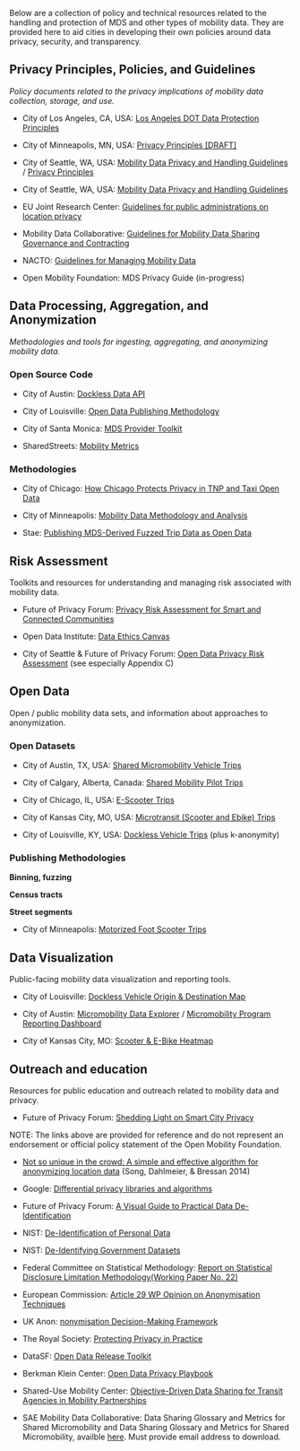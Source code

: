 Below are a collection of policy and technical resources related to the handling and protection of MDS and other types of mobility data. They are provided here to aid cities in developing their own policies around data privacy, security, and transparency.

## Privacy Principles, Policies, and Guidelines

_Policy documents related to the privacy implications of mobility data collection, storage, and use._

- City of Los Angeles, CA, USA: [Los Angeles DOT Data Protection Principles](https://ladot.io/wp-content/uploads/2019/03/LADOT_Data_Protection_Principles-1.pdf)

- City of Minneapolis, MN, USA: [Privacy Principles [DRAFT]](http://www.minneapolismn.gov/www/groups/public/@council/documents/webcontent/data-privacy-principles.pdf)

- City of Seattle, WA, USA: [Mobility Data Privacy and Handling Guidelines](https://www.seattle.gov/Documents/Departments/SDOT/NewMobilityProgram/Mobility_Data_Guidelines_01142020.pdf) / [Privacy Principles](https://www.seattle.gov/Documents/Departments/InformationTechnology/City-of-Seattle-Privacy-Principles-FINAL.pdf)

- City of Seattle, WA, USA: [Mobility Data Privacy and Handling Guidelines](https://www.seattle.gov/Documents/Departments/SDOT/NewMobilityProgram/Mobility_Data_Guidelines_01142020.pdf)

- EU Joint Research Center: [Guidelines for public administrations on location privacy](https://joinup.ec.europa.eu/sites/default/files/news/attachment/jrc103110_1-dc246-d3.2_eulf_guideline_on_location_privacy_v1.00_final_-_pubsy.pdf)

- Mobility Data Collaborative: [Guidelines for Mobility Data Sharing Governance and Contracting](https://saemobilus.sae.org/content/MDC00001202004/)

- NACTO: [Guidelines for Managing Mobility Data](https://nacto.org/managingmobilitydata/)

- Open Mobility Foundation: MDS Privacy Guide (in-progress)

## Data Processing, Aggregation, and Anonymization

_Methodologies and tools for ingesting, aggregating, and anonymizing mobility data._

### Open Source Code

- City of Austin: [Dockless Data API](https://github.com/cityofaustin/atd-dockless-api)

- City of Louisville: [Open Data Publishing Methodology](https://github.com/louisvillemetro-innovation/dockless-open-data)

- City of Santa Monica: [MDS Provider Toolkit](https://github.com/CityofSantaMonica/mds-provider/tree/master/mds)

- SharedStreets: [Mobility Metrics](https://github.com/sharedstreets/mobility-metrics)

### Methodologies

- City of Chicago: [How Chicago Protects Privacy in TNP and Taxi Open Data](http://dev.cityofchicago.org/open%20data/data%20portal/2019/04/12/tnp-taxi-privacy.html)

- City of Minneapolis: [Mobility Data Methodology and Analysis](http://www.minneapolismn.gov/www/groups/public/@publicworks/documents/webcontent/wcmsp-218311.pdf)

- Stae: [Publishing MDS-Derived Fuzzed Trip Data as Open Data](https://support.municipal.systems/hc/en-us/articles/360048160613-Publishing-MDS-Derived-Fuzzed-Trip-Data-as-Open-Data-while-Protecting-Rider-Privacy)

## Risk Assessment

Toolkits and resources for understanding and managing risk associated with mobility data.

- Future of Privacy Forum: [Privacy Risk Assessment for Smart and Connected Communities](https://drive.google.com/open?id=1-G0Hy9LWh-oeth1VMEba8pE91BTnr2oH)

- Open Data Institute: [Data Ethics Canvas](https://docs.google.com/document/d/1ug4Cc0BLn7XkvGVSC5YR_M8dU_nq4kA3a0rWVeiiars/edit)

- City of Seattle & Future of Privacy Forum: [Open Data Privacy Risk Assessment](https://fpf.org/wp-content/uploads/2018/01/FPF-Open-Data-Risk-Assessment-for-City-of-Seattle.pdf) (see especially Appendix C)

## Open Data

Open / public mobility data sets, and information about approaches to anonymization.

### Open Datasets

- City of Austin, TX, USA: [Shared Micromobility Vehicle Trips](https://data.austintexas.gov/Transportation-and-Mobility/Shared-Micromobility-Vehicle-Trips/7d8e-dm7r)

- City of Calgary, Alberta, Canada: [Shared Mobility Pilot Trips](https://data.calgary.ca/browse?q=shared%20mobility%20pilot&sortBy=relevance)

- City of Chicago, IL, USA: [E-Scooter Trips](https://data.cityofchicago.org/Transportation/E-Scooter-Trips-2019-Pilot/2kfw-zvte)

- City of Kansas City, MO, USA: [Microtransit (Scooter and Ebike) Trips](https://data.kcmo.org/Transportation/Microtransit-Scooter-and-Ebike-Trips/dy5n-ewk5)

- City of Louisville, KY, USA: [Dockless Vehicle Trips](https://data.louisvilleky.gov/dataset/dockless-vehicles) (plus k-anonymity)

### Publishing Methodologies

**Binning, fuzzing**

**Census tracts**

**Street segments**

- City of Minneapolis: [Motorized Foot Scooter Trips](http://opendata.minneapolismn.gov/datasets/motorized-foot-scooter-trips-2018#__sid=js2)

## Data Visualization

Public-facing mobility data visualization and reporting tools.

- City of Louisville: [Dockless Vehicle Origin & Destination Map](https://cdolabs-admin.carto.com/builder/f57ee92e-09c3-4efd-b7c0-3d561cc9e951/embed)

- City of Austin: [Micromobility Data Explorer](https://github.com/cityofaustin/atd-dockless-dataviz) / [Micromobility Program Reporting Dashboard](https://data.mobility.austin.gov/micromobility-data/)

- City of Kansas City, MO: [Scooter & E-Bike Heatmap](https://data.kcmo.org/Transportation/Scooter-E-Bike-Heatmap-end-trips-/44zy-nsnr)

## Outreach and education

Resources for public education and outreach related to mobility data and privacy.

- Future of Privacy Forum: [Shedding Light on Smart City Privacy](https://fpf.org/wp-content/uploads/2017/03/smart-cities-infographic_updated.png)

NOTE: The links above are provided for reference and do not represent an endorsement or official policy statement of the Open Mobility Foundation.

- [Not so unique in the crowd: A simple and effective algorithm for anonymizing location data](http://ceur-ws.org/Vol-1225/pir2014_submission_11.pdf) (Song, Dahlmeier, & Bressan 2014)

- Google: [Differential privacy libraries and algorithms](https://github.com/google/differential-privacy/)

- Future of Privacy Forum: [A Visual Guide to Practical Data De-Identification](https://fpf.org/2016/04/25/a-visual-guide-to-practical-data-de-identification/)

- NIST: [De-Identification of Personal Data](http://nvlpubs.nist.gov/nistpubs/ir/2015/NIST.IR.8053.pdf)

- NIST: [De-Identifying Government Datasets](http://csrc.nist.gov/publications/drafts/800-188/sp800_188_draft.pdf)

- Federal Committee on Statistical Methodology: [Report on Statistical Disclosure Limitation Methodology(Working Paper No. 22)](https://www.hhs.gov/sites/default/files/spwp22.pdf)

- European Commission: [Article 29 WP Opinion on Anonymisation Techniques](https://ec.europa.eu/justice/article-29/documentation/opinion-recommendation/files/2014/wp216_en.pdf)

- UK Anon: [nonymisation Decision-Making Framework](http://ukanon.net/wp-content/uploads/2015/05/The-Anonymisation-Decision-making-Framework.pdf)

- The Royal Society: [Protecting Privacy in Practice](https://royalsociety.org/-/media/policy/projects/privacy-enhancing-technologies/privacy-enhancing-technologies-report.pdf)

- DataSF: [Open Data Release Toolkit](https://drive.google.com/file/d/0B0jc1tmJAlTcR0RMV01PM2NyNDA/view)
  >
- Berkman Klein Center: [Open Data Privacy Playbook](https://cyber.harvard.edu/publications/2017/02/opendataprivacyplaybook)

* Shared-Use Mobility Center: [Objective-Driven Data Sharing for Transit Agencies in Mobility Partnerships](https://learn.sharedusemobilitycenter.org/overview/white-paper-objective-driven-data-sharing-for-transit-agencies-in-mobility-partnerships/)

* SAE Mobility Data Collaborative: Data Sharing Glossary and Metrics for Shared Micromobility and Data Sharing Glossary and Metrics for Shared Micromobility, availble [here](https://mdc.sae-itc.com/#work). Must provide email address to download.
